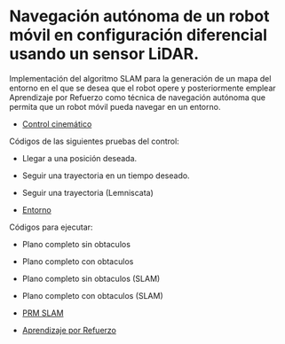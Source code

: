 # Navegación autónoma de un robot móvil en configuración diferencial usando un sensor LiDAR.
Implementación del algoritmo SLAM para la generación de un mapa del entorno en el que se desea que el robot opere y posteriormente emplear Aprendizaje por Refuerzo como técnica de navegación autónoma que permita que un robot móvil pueda navegar en un entorno.


- [Control cinemático](https://github.com/itzchav/Control-cinematico-turtlebot)

Códigos de las siguientes pruebas del control:
- Llegar a una posición deseada.
- Seguir una trayectoria en un tiempo deseado.
- Seguir una trayectoria (Lemniscata)

- [Entorno](https://github.com/itzchav/Entorno-Division-Estudios-Posgrado/tree/main)

Códigos para ejecutar:
- Plano completo sin obtaculos
- Plano completo con obtaculos
- Plano completo sin obtaculos (SLAM)
- Plano completo con obtaculos (SLAM)

- [PRM SLAM](https://github.com/itzchav/PRM_SLAM_Control_cinematico)
- [Aprendizaje por Refuerzo](https://github.com/itzchav/Navegacion-con-Aprendizaje-por-Refuerzo)
